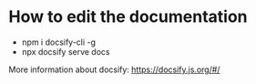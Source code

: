# How to edit the documentation
* npm i docsify-cli -g
* npx docsify serve docs

More information about docsify: https://docsify.js.org/#/